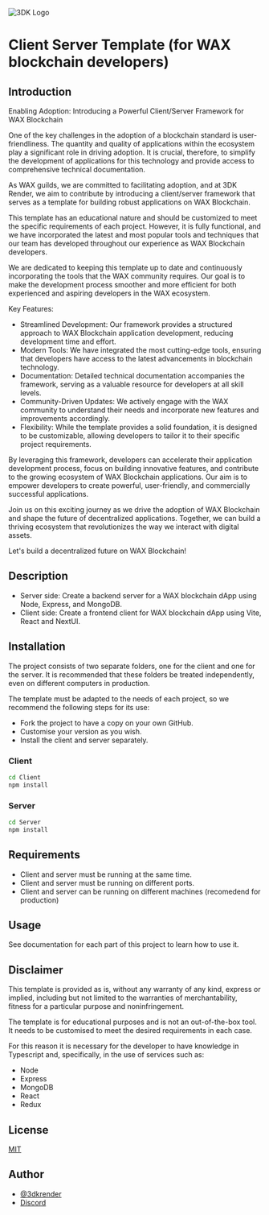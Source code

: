 ![3DK Logo](https://3dkrender.com/wp-content/uploads/2021/05/3DK_LOGO_400x120.png)
# Client Server Template (for WAX blockchain developers)

## Introduction

Enabling Adoption: Introducing a Powerful Client/Server Framework for WAX Blockchain

One of the key challenges in the adoption of a blockchain standard is user-friendliness. The quantity and quality of applications within the ecosystem play a significant role in driving adoption. It is crucial, therefore, to simplify the development of applications for this technology and provide access to comprehensive technical documentation.

As WAX guilds, we are committed to facilitating adoption, and at 3DK Render, we aim to contribute by introducing a client/server framework that serves as a template for building robust applications on WAX Blockchain.

This template has an educational nature and should be customized to meet the specific requirements of each project. However, it is fully functional, and we have incorporated the latest and most popular tools and techniques that our team has developed throughout our experience as WAX Blockchain developers.

We are dedicated to keeping this template up to date and continuously incorporating the tools that the WAX community requires. Our goal is to make the development process smoother and more efficient for both experienced and aspiring developers in the WAX ecosystem.

Key Features:

- Streamlined Development: Our framework provides a structured approach to WAX Blockchain application development, reducing development time and effort.
- Modern Tools: We have integrated the most cutting-edge tools, ensuring that developers have access to the latest advancements in blockchain technology.
- Documentation: Detailed technical documentation accompanies the framework, serving as a valuable resource for developers at all skill levels.
- Community-Driven Updates: We actively engage with the WAX community to understand their needs and incorporate new features and improvements accordingly.
- Flexibility: While the template provides a solid foundation, it is designed to be customizable, allowing developers to tailor it to their specific project requirements.

By leveraging this framework, developers can accelerate their application development process, focus on building innovative features, and contribute to the growing ecosystem of WAX Blockchain applications. Our aim is to empower developers to create powerful, user-friendly, and commercially successful applications.

Join us on this exciting journey as we drive the adoption of WAX Blockchain and shape the future of decentralized applications. Together, we can build a thriving ecosystem that revolutionizes the way we interact with digital assets.

Let's build a decentralized future on WAX Blockchain!

## Description

- Server side: Create a backend server for a WAX blockchain dApp using Node, Express, and MongoDB.
- Client side: Create a frontend client for WAX blockchain dApp using Vite, React and NextUI.

## Installation

The project consists of two separate folders, one for the client and one for the server. It is recommended that these folders be treated independently, even on different computers in production.

The template must be adapted to the needs of each project, so we recommend the following steps for its use:

- Fork the project to have a copy on your own GitHub.
- Customise your version as you wish.
- Install the client and server separately.

### Client

```bash
cd Client
npm install
```

### Server

```bash
cd Server
npm install
```

## Requirements
- Client and server must be running at the same time.
- Client and server must be running on different ports.
- Client and server can be running on different machines (recomedend for production)

## Usage

See documentation for each part of this project to learn how to use it.

## Disclaimer

This template is provided as is, without any warranty of any kind, express or implied, including but not limited to the warranties of merchantability, fitness for a particular purpose and noninfringement.

The template is for educational purposes and is not an out-of-the-box tool. It needs to be customised to meet the desired requirements in each case.

For this reason it is necessary for the developer to have knowledge in Typescript and, specifically, in the use of services such as:

- Node
- Express
- MongoDB
- React
- Redux

## License

[MIT](https://choosealicense.com/licenses/mit/)

## Author

- [@3dkrender](https://www.github.com/3dkrender)
- [Discord](https://discord.gg/3dkrender)
